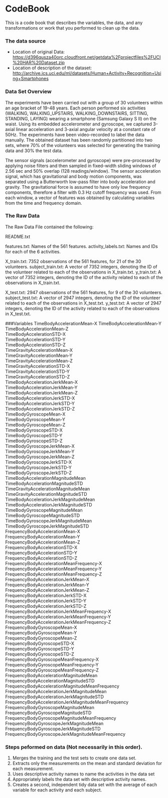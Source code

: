 # CodeBook

This is a code book that describes the variables, the data, and any transformations or work that you performed to clean up the data.

### The data source

* Location of original Data: https://d396qusza40orc.cloudfront.net/getdata%2Fprojectfiles%2FUCI%20HAR%20Dataset.zip
* Location of description of the dataset: http://archive.ics.uci.edu/ml/datasets/Human+Activity+Recognition+Using+Smartphones

### Data Set Overview

The experiments have been carried out with a group of 30 volunteers within an age bracket of 19-48 years. Each person performed six activities (WALKING, WALKING_UPSTAIRS, WALKING_DOWNSTAIRS, SITTING, STANDING, LAYING) wearing a smartphone (Samsung Galaxy S II) on the waist. Using its embedded accelerometer and gyroscope, we captured 3-axial linear acceleration and 3-axial angular velocity at a constant rate of 50Hz. The experiments have been video-recorded to label the data manually. The obtained dataset has been randomly partitioned into two sets, where 70% of the volunteers was selected for generating the training data and 30% the test data. 

The sensor signals (accelerometer and gyroscope) were pre-processed by applying noise filters and then sampled in fixed-width sliding windows of 2.56 sec and 50% overlap (128 readings/window). The sensor acceleration signal, which has gravitational and body motion components, was separated using a Butterworth low-pass filter into body acceleration and gravity. The gravitational force is assumed to have only low frequency components, therefore a filter with 0.3 Hz cutoff frequency was used. From each window, a vector of features was obtained by calculating variables from the time and frequency domain.

### The Raw Data

The Raw Data File contained the following:

README.txt

features.txt: 			Names of the 561 features.
activity_labels.txt: 	Names and IDs for each of the 6 activities.

X_train.txt: 			7352 observations of the 561 features, for 21 of the 30 volunteers.
subject_train.txt: 		A vector of 7352 integers, denoting the ID of the volunteer related to each of the observations in X_train.txt.
y_train.txt: 			A vector of 7352 integers, denoting the ID of the activity related to each of the observations in X_train.txt.

X_test.txt: 			2947 observations of the 561 features, for 9 of the 30 volunteers.
subject_test.txt: 		A vector of 2947 integers, denoting the ID of the volunteer related to each of the observations in X_test.txt.
y_test.txt: 			A vector of 2947 integers, denoting the ID of the activity related to each of the observations in X_test.txt.


###Variables
TimeBodyAccelerationMean-X
TimeBodyAccelerationMean-Y             
TimeBodyAccelerationMean-Z              
TimeBodyAccelerationSTD-X              
TimeBodyAccelerationSTD-Y             
TimeBodyAccelerationSTD-Z              
TimeGravityAccelerationMean-X             
TimeGravityAccelerationMean-Y              
TimeGravityAccelerationMean-Z              
TimeGravityAccelerationSTD-X              
TimeGravityAccelerationSTD-Y              
TimeGravityAccelerationSTD-Z              
TimeBodyAccelerationJerkMean-X              
TimeBodyAccelerationJerkMean-Y              
TimeBodyAccelerationJerkMean-Z             
TimeBodyAccelerationJerkSTD-X              
TimeBodyAccelerationJerkSTD-Y             
TimeBodyAccelerationJerkSTD-Z              
TimeBodyGyroscopeMean-X              
TimeBodyGyroscopeMean-Y             
TimeBodyGyroscopeMean-Z              
TimeBodyGyroscopeSTD-X              
TimeBodyGyroscopeSTD-Y              
TimeBodyGyroscopeSTD-Z              
TimeBodyGyroscopeJerkMean-X              
TimeBodyGyroscopeJerkMean-Y             
TimeBodyGyroscopeJerkMean-Z             
TimeBodyGyroscopeJerkSTD-X             
TimeBodyGyroscopeJerkSTD-Y              
TimeBodyGyroscopeJerkSTD-Z              
TimeBodyAccelerationMagnitudeMean              
TimeBodyAccelerationMagnitudeSTD              
TimeGravityAccelerationMagnitudeMean              
TimeGravityAccelerationMagnitudeSTD             
TimeBodyAccelerationJerkMagnitudeMean              
TimeBodyAccelerationJerkMagnitudeSTD              
TimeBodyGyroscopeMagnitudeMean              
TimeBodyGyroscopeMagnitudeSTD              
TimeBodyGyroscopeJerkMagnitudeMean              
TimeBodyGyroscopeJerkMagnitudeSTD             
FrequencyBodyAccelerationMean-X              
FrequencyBodyAccelerationMean-Y             
FrequencyBodyAccelerationMean-Z              
FrequencyBodyAccelerationSTD-X             
FrequencyBodyAccelerationSTD-Y              
FrequencyBodyAccelerationSTD-Z              
FrequencyBodyAccelerationMeanFrequency-X              
FrequencyBodyAccelerationMeanFrequency-Y              
FrequencyBodyAccelerationMeanFrequency-Z              
FrequencyBodyAccelerationJerkMean-X              
FrequencyBodyAccelerationJerkMean-Y              
FrequencyBodyAccelerationJerkMean-Z             
 FrequencyBodyAccelerationJerkSTD-X              
FrequencyBodyAccelerationJerkSTD-Y              
FrequencyBodyAccelerationJerkSTD-Z              
FrequencyBodyAccelerationJerkMeanFrequency-X              
FrequencyBodyAccelerationJerkMeanFrequency-Y              
FrequencyBodyAccelerationJerkMeanFrequency-Z              
FrequencyBodyGyroscopeMean-X              
FrequencyBodyGyroscopeMean-Y              
FrequencyBodyGyroscopeMean-Z              
FrequencyBodyGyroscopeSTD-X              
FrequencyBodyGyroscopeSTD-Y              
FrequencyBodyGyroscopeSTD-Z              
FrequencyBodyGyroscopeMeanFrequency-X              
FrequencyBodyGyroscopeMeanFrequency-Y              
FrequencyBodyGyroscopeMeanFrequency-Z              
FrequencyBodyAccelerationMagnitudeMean              
FrequencyBodyAccelerationMagnitudeSTD              
FrequencyBodyAccelerationMagnitudeMeanFrequency              
FrequencyBodyAccelerationJerkMagnitudeMean             
FrequencyBodyAccelerationJerkMagnitudeSTD              
FrequencyBodyAccelerationJerkMagnitudeMeanFrequency              
FrequencyBodyGyroscopeMagnitudeMean              
FrequencyBodyGyroscopeMagnitudeSTD              
FrequencyBodyGyroscopeMagnitudeMeanFrequency              
FrequencyBodyGyroscopeJerkMagnitudeMean             
FrequencyBodyGyroscopeJerkMagnitudeSTD              
FrequencyBodyGyroscopeJerkMagnitudeMeanFrequency

### Steps peformed on data (Not necessarily in this order).

1. Merges the training and the test sets to create one data set.
2. Extracts only the measurements on the mean and standard deviation for each measurement.
3. Uses descriptive activity names to name the activities in the data set
4. Appropriately labels the data set with descriptive activity names.
5. Creates a second, independent tidy data set with the average of each variable for each activity and each subject.
